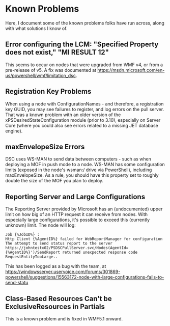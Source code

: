 # Known Problems
Here, I document some of the known problems folks have run across, along with what solutions I know of.

## Error configuring the LCM: "Specified Property does not exist," "MI RESULT 12"
This seems to occur on nodes that were upgraded from WMF v4, or from a pre-release of v5. A fix was documented at <https://msdn.microsoft.com/en-us/powershell/wmf/limitation_dsc>.

## Registration Key Problems
When using a node with ConfigurationNames - and therefore, a registration key GUID, you may see failures to register, and log errors on the pull server. That was a known problem with an older version of the xPSDesiredStateConfiguration module (prior to 3.10), especially on Server Core (where you could also see errors related to a missing JET database engine). 

## maxEnvelopeSize Errors
DSC uses WS-MAN to send data between computers - such as when deploying a MOF in push mode to a node. WS-MAN has some configuration limits (exposed in the node's wsman:/ drive via PowerShell), including maxEnvelopeSize. As a rule, you should have this property set to roughly double the size of the MOF you plan to deploy.

## Reporting Server and Large Configurations
The Reporting Server provided by Microsoft has an (undocumented) upper limit on how big of an HTTP request it can receive from nodes. With especially large configurations, it's possible to exceed this (currently unknown) limit. The node will log:

```
Job {%JobID%} :
Http Client {%AgentID%} failed for WebReportManager for configuration The attempt to send status report to the server https://johntestx02/PSDSCPullServer.svc/Nodes(AgentId={%AgentID%}')/SendReport returned unexpected response code RequestEntityTooLarge..
```

This has been logged as a bug with the team, at https://windowsserver.uservoice.com/forums/301869-powershell/suggestions/15563172-node-with-large-configurations-fails-to-send-statu 

## Class-Based Resources Can't be ExclusiveResources in Partials
This is a known problem and is fixed in WMF5.1 onward.